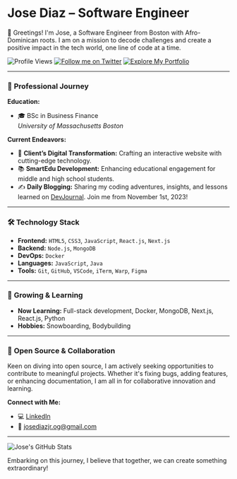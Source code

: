 # **Jose Diaz – Software Engineer**

👋 Greetings! I'm Jose, a Software Engineer from Boston with Afro-Dominican roots. I am on a mission to decode challenges and create a positive impact in the tech world, one line of code at a time.

![Profile Views](https://komarev.com/ghpvc/?username=JoseDiazCodes&color=orange)
[![Follow me on Twitter](https://img.shields.io/twitter/follow/diazjosedev?style=social)](https://twitter.com/diazjosedev)
[![Explore My Portfolio](https://img.shields.io/badge/-Portfolio-black)](https://josediazdev.com)

---

### 💼 **Professional Journey**

**Education:**

- 🎓 BSc in Business Finance  
   _University of Massachusetts Boston_

**Current Endeavors:**

- 🔨 **Client’s Digital Transformation:** Crafting an interactive website with cutting-edge technology.
- 📚 **SmartEdu Development:** Enhancing educational engagement for middle and high school students.
- ✍️ **Daily Blogging:** Sharing my coding adventures, insights, and lessons learned on [DevJournal](https://github.com/JoseDiazCodes/DevJournal). Join me from November 1st, 2023!

---

### 🛠 **Technology Stack**

- **Frontend:** `HTML5`, `CSS3`, `JavaScript`, `React.js`, `Next.js`
- **Backend:** `Node.js`, `MongoDB`
- **DevOps:** `Docker`
- **Languages:** `JavaScript`, `Java`
- **Tools:** `Git`, `GitHub`, `VSCode`, `iTerm`, `Warp`, `Figma`

---

### 🌱 **Growing & Learning**

- **Now Learning:** Full-stack development, Docker, MongoDB, Next.js, React.js, Python
- **Hobbies:** Snowboarding, Bodybuilding

---

### 🤝 **Open Source & Collaboration**

Keen on diving into open source, I am actively seeking opportunities to contribute to meaningful projects. Whether it's fixing bugs, adding features, or enhancing documentation, I am all in for collaborative innovation and learning.

**Connect with Me:**

- 💻 [LinkedIn](https://linkedin.com/in/josediazdev)
- 📧 josediazjr.og@gmail.com

---

![Jose's GitHub Stats](https://github-readme-stats.vercel.app/api?username=JoseDiazCodes&show_icons=true&theme=radical)

Embarking on this journey, I believe that together, we can create something extraordinary!

